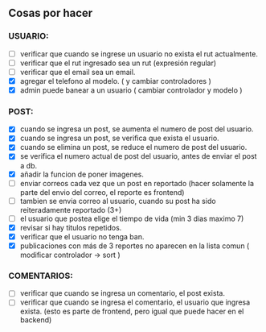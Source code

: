 ## **Cosas por hacer**

### USUARIO:

- [ ] verificar que cuando se ingrese un usuario no exista el rut actualmente.
- [ ] verificar que el rut ingresado sea un rut (expresión regular)
- [ ] verificar que el email sea un email.
- [x] agregar el telefono al modelo. ( y cambiar controladores )
- [x] admin puede banear a un usuario ( cambiar controlador y modelo )

### POST:

- [x] cuando se ingresa un post, se aumenta el numero de post del usuario.
- [x] cuando se ingresa un post, se verifica que exista el usuario.
- [x] cuando se elimina un post, se reduce el numero de post del usuario.
- [x] se verifica el numero actual de post del usuario, antes de enviar el post a db.
- [x] añadir la funcion de poner imagenes.
- [ ] enviar correos cada vez que un post en reportado (hacer solamente la parte del envio del correo, el reporte es frontend)
- [ ] tambien se envia correo al usuario, cuando su post ha sido reiteradamente reportado (3+)
- [ ] el usuario que postea elige el tiempo de vida (min 3 dias maximo 7)
- [x] revisar si hay titulos repetidos.
- [x] verificar que el usuario no tenga ban.
- [x] publicaciones con más de 3 reportes no aparecen en la lista comun ( modificar controlador -> sort )

### COMENTARIOS:

- [ ] verificar que cuando se ingresa un comentario, el post exista.
- [ ] verificar que cuando se ingresa el comentario, el usuario que ingresa exista. (esto es parte de frontend, pero igual que puede hacer en el backend)
